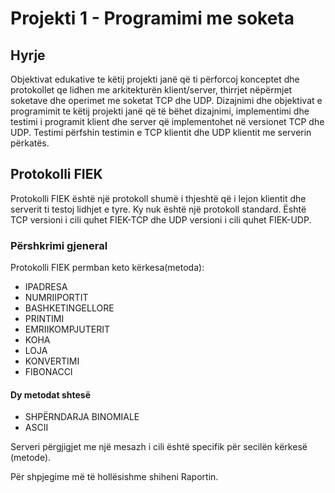 # Projekti 1 - Programimi me soketa

## Hyrje
Objektivat edukative te këtij projekti janë që ti përforcoj konceptet dhe protokollet qe lidhen me arkitekturën klient/server, thirrjet nëpërmjet soketave dhe operimet me soketat TCP dhe UDP. Dizajnimi dhe objektivat e programimit te këtij projekti janë që të bëhet dizajnimi, implementimi dhe testimi i programit klient dhe server që implementohet në versionet TCP dhe UDP.
Testimi përfshin testimin e TCP klientit dhe UDP klientit me serverin përkatës.

## Protokolli FIEK
Protokolli FIEK është një protokoll shumë i thjeshtë që i lejon klientit dhe serverit ti testoj lidhjet e tyre. Ky nuk është një protokoll standard. Është TCP versioni i cili quhet FIEK-TCP dhe UDP versioni i cili quhet FIEK-UDP.

### Përshkrimi gjeneral
Protokolli FIEK permban keto kërkesa(metoda):
* IPADRESA
* NUMRIIPORTIT
* BASHKETINGELLORE
* PRINTIMI
* EMRIIKOMPJUTERIT
* KOHA
* LOJA
* KONVERTIMI 
* FIBONACCI
#### Dy metodat shtesë
* SHPËRNDARJA BINOMIALE
* ASCII


Serveri përgjigjet me një mesazh i cili është specifik për secilën kërkesë (metode).

Për shpjegime më të hollësishme shiheni Raportin.

